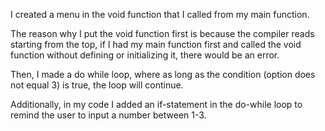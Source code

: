 I created a menu in the void function that I called from my main function. 

The reason why I put the void function first is because the compiler reads starting from the top, if I had my main function first and called the void function without defining or initializing it, there would be an error.

Then, I made a do while loop, where as long as the condition (option does not equal 3) is true, the loop will continue. 

Additionally, in my code I added an if-statement in the do-while loop to remind the user to input a number between 1-3. 
